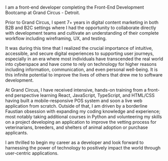 I am a front-end developer completing the Front-End Development Bootcamp at Grand Circus - Detroit.

Prior to Grand Circus, I spent 7+ years in digital content marketing in both B2B and B2C settings where I had the opportunity to collaborate directly with development teams and cultivate an understanding of their complete workflow including wireframing, UX, and testing.

It was during this time that I realized the crucial importance of intuitive, accessible, and secure digital experiences to supporting user journeys, especially in an era where most individuals have transcended the real world into cyberspace and have come to rely on technology for higher reasons including information, communication, and even personal well-being. It is this infinite potential to improve the lives of others that drew me to software development.

At Grand Circus, I have received intensive, hands-on training from a front-end perspective learning React, JavaScript, TypeScript, and HTML/CSS having built a mobile-responsive POS system and soon a live web application from scratch. Outside of that, I am driven by a borderline Faustian obsession with expanding my coding knowledge and experience; most notably taking additional courses in Python and volunteering my skills on a project developing an application to improve the vetting process for veterinarians, breeders, and shelters of animal adoption or purchase applicants.

I am thrilled to begin my career as a developer and look forward to harnessing the power of technology to positively impact the world through user-centric applications.
 

<!---
amandacarbone/amandacarbone is a ✨ special ✨ repository because its `README.md` (this file) appears on your GitHub profile.
You can click the Preview link to take a look at your changes.
--->
